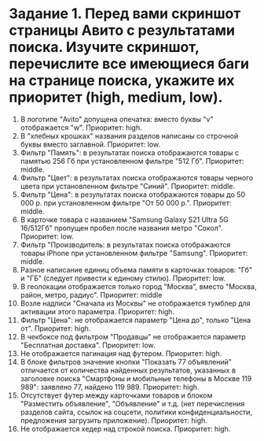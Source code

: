 # Задание 1. Перед вами скриншот страницы Авито с результатами поиска. Изучите скриншот, перечислите все имеющиеся баги на странице поиска, укажите их приоритет (high, medium, low).
 
1. В логотипе "Avito" допущена опечатка: вместо буквы "v" отображается "w". 
Приоритет: high.
2. В "хлебных крошках" названия разделов написаны со строчной буквы вместо заглавной. 
Приоритет: low.
3. Фильтр "Память": в результатах поиска отображаются товары с памятью 256 Гб при установленном фильтре "512 Гб".
Приоритет: middle.
4. Фильтр "Цвет": в результатах поиска отображаются товары черного цвета при установленном фильтре "Синий".
Приоритет: middle.
5. Фильтр "Цена": в результатах поиска отображаются товары до 50 000 р. при установленном фильтре "От 50 000 р.".
Приоритет: middle.
6. В карточке товара с названием "Samsung Galaxy S21 Ultra 5G 16/512Гб" пропущен пробел после названия метро "Сокол".
Приоритет: low.
7. Фильтр "Производитель: в результатах поиска отображаются товары iPhone при установленном фильтре "Samsung".
Приоритет: middle.
8. Разное написание единиц объема памяти в карточках товаров: "Гб" и "ГБ" (следует привести к единому стилю).
Приоритет: low.
9. В геолокации отображается только город "Москва", вместо "Москва, район, метро, радиус".
Приоритет: middle
10. Возле надписи "Сначала из Москвы" не отображается тумблер для активации этого параметра.
Приоритет: high.
11. Фильтр "Цена": не отображается параметр "Цена до", только "Цена от".
Приоритет: high.
12. В чекбоксе под фильтром "Продавцы" не отображается параметр "Бесплатная доставка".
Приоритет: low.
13. Не отображается пагинация над футером.
Приоритет: high.
14. В блоке фильтров значение кнопки "Показать 77 объявлений" отличается от количества найденных результатов, указанных 
в заголовке поиска "Смартфоны и мобильные телефоны в Москве 119 989": заявлено 77, найдено 119 989.
Приоритет: high.
15. Отсутствует футер между карточками товаров и блоком "Разместить объявление", "Объявление" и т.д.
(нет перечисления разделов сайта, ссылок на соцсети, политики конфиденциальности, предложения загрузить приложение).
Приоритет: high.
16. Не отображается хедер над строкой поиска. 
Приоритет: high.